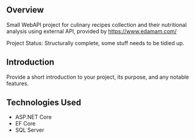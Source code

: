 ## Overview

Small WebAPI project for culinary recipes collection and their nutritional analysis using external API, provided by https://www.edamam.com/

Project Status:
Structurally complete, some stuff needs to be tidied up.

## Introduction

Provide a short introduction to your project, its purpose, and any notable features.

## Technologies Used

- ASP.NET Core
- EF Core
- SQL Server
